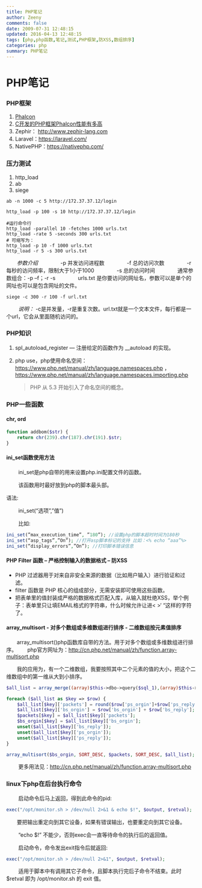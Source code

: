 ```yaml
---
title: PHP笔记
author: Zeeny
comments: false
date: 2009-07-31 12:48:15
updated: 2016-04-13 12:48:15
tags: [php,php函数,笔记,测试,PHP框架,防XSS,数组排序]
categories: php
summary: PHP笔记
---
```

# PHP笔记

### PHP框架

1. [Phalcon](https://phalconphp.com/zh/)
2. [C开发的PHP框架Phalcon性能有多高](http://www.dedecms.com/knowledge/program/php/2012/0827/13423.html)
3. Zephir： http://www.zephir-lang.com
4. Laravel：https://laravel.com/
5. NativePHP：https://nativephp.com/



### 压力测试

1. http_load
2. ab
3. siege

```shell
ab -n 1000 -c 5 http://172.37.37.12/login

http_load -p 100 -s 10 http://172.37.37.12/login

#运行命令行
http_load -parallel 10 -fetches 1000 urls.txt 
http_load -rate 5 -seconds 300 urls.txt 
# 可缩写为：
http_load -p 10 -f 1000 urls.txt 
http_load -r 5 -s 300 urls.txt
```

&emsp;&emsp;*参数介绍*
	&emsp;&emsp;&emsp;&emsp;-p 并发访问进程数
	&emsp;&emsp;&emsp;&emsp;-f 总的访问次数
	&emsp;&emsp;&emsp;&emsp;-r 每秒的访问频率，限制大于1小于1000
	&emsp;&emsp;&emsp;&emsp;-s 总的访问时间
	&emsp;&emsp;&emsp;&emsp;通常参数组合：-p –f；-r -s
	&emsp;&emsp;&emsp;&emsp;urls.txt 是你要访问的网址名，参数可以是单个的网址也可以是包含网址的文件。



```shell
siege -c 300 -r 100 -f url.txt
```

​	&emsp;&emsp;*说明：* -c是并发量，-r是重复次数。url.txt就是一个文本文件，每行都是一个url，它会从里面随机访问的。



### PHP知识

1. spl_autoload_register     — 注册给定的函数作为 __autoload 的实现。

2. php use，php使用命名空间：https://www.php.net/manual/zh/language.namespaces.php ，https://www.php.net/manual/zh/language.namespaces.importing.php

   > PHP 从 5.3 开始引入了命名空间的概念。



### PHP一些函数

#### chr, ord

```php
function addbom($str) {
	return chr(239).chr(187).chr(191).$str;
}
```

#### ini_set函数使用方法

​	&emsp;&emsp;ini_set是php自带的用来设置php.ini配置文件的函数。

​	&emsp;&emsp;该函数用时最好放到php的脚本最头部。

语法:

​	&emsp;&emsp;ini_set(“选项”,”值”)

​	&emsp;&emsp;比如:

```php
ini_set(”max_execution_time”, ”180”); //设置php的脚本超时时间为180秒 
ini_set(“asp_tags”,”On”); //打开asp脚本标记的支持 比如：<% echo “aaa”%>
ini_set(“display_errors”,”On”); //打印脚本错误信息
```

#### PHP Filter 函数 – 严格控制输入的数据格式 – 防XSS

- PHP 过滤器用于对来自非安全来源的数据（比如用户输入）进行验证和过滤。
- filter 函数是 PHP 核心的组成部分，无需安装即可使用这些函数。
- 把表单里的值封装成严格的数据格式匹配入库，从输入就杜绝XSS，举个例子：表单里只让填EMAIL格式的字符串，什么时候允许让进< >‘ “这样的字符了。

#### array_multisort - 对多个数组或多维数组进行排序 - 二维数组按元素值排序

​	&emsp;&emsp;array_multisort()php函数库自带的方法。用于对多个数组或多维数组进行排序。
​	&emsp;&emsp;php官方网址为：http://cn.php.net/manual/zh/function.array-multisort.php

​	&emsp;&emsp;我的应用为，有一个二维数组，我要按照其中二个元素的值的大小，把这个二维数组中的第一维从大到小排序。

```php
$all_list = array_merge((array)$this->dbo->query($sql_1),(array)$this->dbo->query($sql_2));

foreach ($all_list as $key => $row) {
	$all_list[$key]['packets'] = round($row['ps_orgin']+$row['ps_reply'],0);
	$all_list[$key]['bs_orgin'] = $row['bs_orgin'] + $row['bs_reply'];
	$packets[$key] = $all_list[$key]['packets'];
	$bs_orgin[$key] = $all_list[$key]['bs_orgin'];
	unset($all_list[$key]['bs_reply']);
	unset($all_list[$key]['ps_orgin']);
	unset($all_list[$key]['ps_reply']);
}

array_multisort($bs_orgin, SORT_DESC, $packets, SORT_DESC, $all_list);
```

​	&emsp;&emsp;更多用法见：http://cn.php.net/manual/zh/function.array-multisort.php



### linux下php在后台执行命令

​	&emsp;&emsp;启动命令后马上返回，得到此命令的pid:

```php
exec("/opt/monitor.sh > /dev/null 2>&1 & echo $!", $output, $retval);
```

​	&emsp;&emsp;要把输出重定向到其它设备，如果有错误输出，也要重定向到其它设备。

​	&emsp;&emsp;“echo $!” 不能少，否则exec会一直等待命令的执行后的返回值。



​	&emsp;&emsp;启动命令，命令发出exit指令后就返回:

```php
exec("/opt/monitor.sh > /dev/null 2>&1", $output, $retval);
```

​	&emsp;&emsp;适用于脚本中有调用其它子命令，且脚本执行完后子命令不结束。此时 $retval 即为 /opt/monitor.sh 的 exit 值。